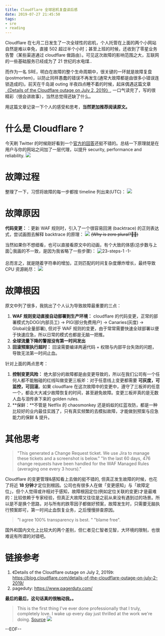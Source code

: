 ```yaml
---
title: Cloudflare 全球宕机复盘读后感
date: 2019-07-27 21:45:50
tags:
- sre
- reading
---
```



Cloudflare 在七月二日发生了一次全球性的宕机，个人托管在上面的两个小网站自然是难以幸免，直接 502 超过半个小时；甚至上班的时候，还收到了零星业务告警（某些渠道通过 cloudflare 做路由）。可见这次故障的影响范围之大，互联网的一些基础服务已经成为了 21 世纪的水电煤..

而作为一名 SRE，明白在故障的整个生命周期中，很关键的一环就是故障复盘(postmortem)，以防止同样愚蠢的错误不再发生(通常大故障都是由很多小错误连锁造成的)。前天在千岛湖 outing 半夜四点睡不着的时候，起床偶遇这篇文章[《Details of the Cloudflare outage on July 2, 2019》](https://blog.cloudflare.com/details-of-the-cloudflare-outage-on-july-2-2019/), 一口气读完了，写的很精彩（很会讲故事），当然总觉得还缺了什么。

用这篇文章记录一下个人的感受和思考，**当然更加推荐阅读原文。**

<!--more-->

# 什么是 Cloudflare ?
今天刷 Twitter 的时候刚好看到一个[官方的回答](https://support.cloudflare.com/hc/en-us/articles/205177068-Step-1-How-does-Cloudflare-work-)还挺不错的。总结一下原理就是在用户与你的网站之间加了一层代理，以提升 security, performance and reliability.
![](/images/blog/190727_cloudflare_outage/15642299070568.jpg)


# 故障过程
整理了一下，习惯将故障的每一步都按 timeline 列出来(UTC)：
![](/images/blog/190727_cloudflare_outage/15642294239100.jpg)

# 故障原因
**代码变更：**：更新 WAF 规则时，引入了一个很容易回溯 (backtrace) 的正则表达式，尝试画图去解释 backtrace 的原理：
![](/images/blog/190727_cloudflare_outage/15654414449732.jpg)
~~(Why is zero plural?🤔😄)~~

当然如果你不想细看，也可以直接看原文中的动画，有个大致的体感(总步数与上面👆我画的不一致，是因为我省略了一些步骤)：
![23-steps-1 -1-](/images/blog/190727_cloudflare_outage/23-steps-1%20-1-.gif)

总而言之，就是随着字符串的增加，正则匹配的时间复杂度爆炸增长，最终导致 CPU 资源耗尽：
![](/images/blog/190727_cloudflare_outage/15654415085718.jpg)


# 故障根因
原文中列了很多，我挑出了个人认为导致故障最重要的三点：

1. **WAF 规则变动直接自动部署到生产环境：** cloudflare 的代码变更，正常的部署模式为DOG(内部员工) → PIG(部分免费用户) → Canaries(灰度) → Global(全量部署), 但对于 WAF 规则的变更，由于常常需要快速全球部署以便于快速应急，所以日常的模式也都是无脑一把推。
2. **全球流量下降的警报没有第一时间发出**
3. **回滚预案执行超时：** 回滚需要编译两遍代码 + 权限与内部平台失效的问题，导致无法第一时间止血。

针对上面的两点思考：

1. **控制变更风险：** 绝大部分的故障都是由变更导致的，所以在我们公司有一个任何人都不能触碰的红线叫做变更三板斧：对于任意线上变更都需要 **可灰度，可监控，可回滚**。如果 cloudflare 在这次故障中的变更中，遵守了三板斧的任意一个，都会大大减少故障恢复的时间，甚至避免故障。变更三板斧真的是无数人血与泪传承下来的 golden rules.
2. **保鲜：**不管是 Netflix 的 chaosmonkey 还是蚂蚁的红蓝攻防，都是一种比较好的业内最佳实践了，只有真实频繁的去模拟故障，才能做到预案与应急能力的保鲜 & 提升。

# 其他思考
> "This generated a Change Request ticket. We use Jira to manage these tickets and a screenshot is below."
> "In the last 60 days, 476 change requests have been handled for the WAF Managed Rules (averaging one every 3 hours)."

Cloudflare 的变更管理&感知看上去做的挺不错的, 但真正发生故障的时候，也花了将近 **18 分钟**才定位到根因。公司也有很多人在做「变更感知」与「故障定位」，但个人觉得或许相对于感知，故障根因定位(例如定位关联的变更)才是最难的：比较依赖于专家经验，但真正大故障又往往是之前从来没有遇到过的场景。所以是不是换个思路，对与所有的跌零因子都做好预案，故障发生时，只需要无脑执行预案即可，第一时间止血恢复业务，之后慢慢排查原因。

> "I agree 100% transparency is best. "
> "blame free".

国外和国内文化上比较大的两个差别，但仁者见仁智者见智，大环境的限制，也很难说有所谓的对错吧。


# 链接参考
1. 《Details of the Cloudflare outage on July 2, 2019》: https://blog.cloudflare.com/details-of-the-cloudflare-outage-on-july-2-2019/
2. pageduty: https://www.pagerduty.com/

**最后的最后，这句话真的很触动我。。**
> This is the first thing I've ever done professionally that I truly, completely love. I wake up every day just thrilled at the work we're doing. [Source](https://gist.github.com/jgrahamc/6bb02a6f7c3799a1590b3cdb901f8e08)
![](/images/blog/190717_cloudflare_outage/15633465043345.jpg)



--EOF--

